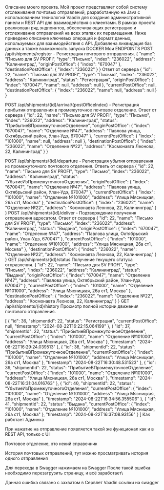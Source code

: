 Описание моего проекта.
Мой проект представляет собой систему отслеживания почтовых отправлений, разработанную на Java с использованием технологий Vaadin для создания административной панели и REST API для взаимодействия с клиентами. В рамках проекта реализован ряд эндпоинтов, обеспечивающих регистрацию и отслеживание отправлений на всех этапах их перемещения. Ниже приведено описание ключевых операций и формат данных, используемых для взаимодействия с API.
Добавлена ликвидация баз данных а также возможность запуска DOCKER
Мои ENDPOINTS
POST /api/shipments/register - Регистрация почтового отправления.
{
  "name": "Письмо для SV PROFI",
  "type": "Письмо",
"index": "236022",
  "address": "Калининград",
  "originPostOffice": {
    "index": "670047"
  },
  "destinationPostOffice": {
    "index": "236022"
  }
}
Ответ от сервера
{
    "id": 22,
    "name": "Письмо для SV PROFI",
    "type": "Письмо",
    "index": "236022",
    "address": "Калининград",
    "status": "Регистрация",
    "originPostOffice": {
        "index": "670047",
        "name": null,
        "address": null
    },
    "currentPostOffice": null,
    "destinationPostOffice": {
        "index": "236022",
        "name": null,
        "address": null
    }
}

POST /api/shipments/{id}/arrival/{postOfficeIndex} - Регистрация прибытия отправления в промежуточное почтовое отделение. 
Ответ от сервера
{
    "id": 22,
    "name": "Письмо для SV PROFI",
    "type": "Письмо",
    "index": "236022",
    "address": "Калининград",
    "status": "ПрибытиеВПромежуточноеОтделение",
    "originPostOffice": {
        "index": "670047",
        "name": "Отделение №47",
        "address": "Павлова улица, Октябрьский район, Улан-Удэ, 670047"
    },
    "currentPostOffice": {
        "index": "101000",
        "name": null,
        "address": null
    },
    "destinationPostOffice": {
        "index": "236022",
        "name": "Отделение №22",
        "address": "Космонавта Леонова, 22, Калининград"
    }
}

POST /api/shipments/{id}/departure - Регистрация убытия отправления из промежуточного почтового отделения.
Ответь от сервера
{
  "id": 22,
  "name": "Письмо для SV PROFI",
  "type": "Письмо",
  "index": "236022",
  "address": "Калининград",
  "status": "УбытиеИзПромежуточногоОтделения",
  "originPostOffice": {
    "index": "670047",
    "name": "Отделение №47",
    "address": "Павлова улица, Октябрьский район, Улан-Удэ, 670047"
  },
  "currentPostOffice": {
    "index": "101000",
    "name": "Отделение №101000",
    "address": "Улица Мясницкая, 26а ст1, Москва"
  },
  "destinationPostOffice": {
    "index": "236022",
    "name": "Отделение №22",
    "address": "Космонавта Леонова, 22, Калининград"
  }
}
POST /api/shipments/{id}/deliver - Подтверждение получения отправления адресатом.
Ответ от сервера
{
  "id": 22,
  "name": "Письмо для SV PROFI",
  "type": "Письмо",
  "index": "236022",
  "address": "Калининград",
  "status": "Выдана",
  "originPostOffice": {
    "index": "670047",
    "name": "Отделение №47",
    "address": "Павлова улица, Октябрьский район, Улан-Удэ, 670047"
  },
  "currentPostOffice": {
    "index": "101000",
    "name": "Отделение №101000",
    "address": "Улица Мясницкая, 26а ст1, Москва"
  },
  "destinationPostOffice": {
    "index": "236022",
    "name": "Отделение №22",
    "address": "Космонавта Леонова, 22, Калининград"
  }
}
GET /api/shipments/{id}/status Получение текущего статуса отправления.
{
  "id": 22,
  "name": "Письмо для SV PROFI",
  "type": "Письмо",
  "index": "236022",
  "address": "Калининград",
  "status": "Выдана",
  "originPostOffice": {
    "index": "670047",
    "name": "Отделение №47",
    "address": "Павлова улица, Октябрьский район, Улан-Удэ, 670047"
  },
  "currentPostOffice": {
    "index": "101000",
    "name": "Отделение №101000",
    "address": "Улица Мясницкая, 26а ст1, Москва"
  },
  "destinationPostOffice": {
    "index": "236022",
    "name": "Отделение №22",
    "address": "Космонавта Леонова, 22, Калининград"
  }
}
GET /api/shipments/{id}/history Просмотр полной истории движения почтового отправления.

[
  {
    "id": 36,
    "shipmentId": 22,
    "status": "Регистрация",
    "currentPostOffice": null,
    "timestamp": "2024-08-22T16:22:15.064199"
  },
  {
    "id": 37,
    "shipmentId": 22,
    "status": "ПрибытиеВПромежуточноеОтделение",
    "currentPostOffice": {
      "index": "101000",
      "name": "Отделение №101000",
      "address": "Улица Мясницкая, 26а ст1, Москва"
    },
    "timestamp": "2024-08-22T16:29:24.039513"
  },
  {
    "id": 38,
    "shipmentId": 22,
    "status": "ПрибытиеВПромежуточноеОтделение",
    "currentPostOffice": {
      "index": "101000",
      "name": "Отделение №101000",
      "address": "Улица Мясницкая, 26а ст1, Москва"
    },
    "timestamp": "2024-08-22T16:30:48.531523"
  },
  {
    "id": 39,
    "shipmentId": 22,
    "status": "ПрибытиеВПромежуточноеОтделение",
    "currentPostOffice": {
      "index": "101000",
      "name": "Отделение №101000",
      "address": "Улица Мясницкая, 26а ст1, Москва"
    },
    "timestamp": "2024-08-22T16:31:04.016763"
  },
  {
    "id": 40,
    "shipmentId": 22,
    "status": "УбытиеИзПромежуточногоОтделения",
    "currentPostOffice": {
      "index": "101000",
      "name": "Отделение №101000",
      "address": "Улица Мясницкая, 26а ст1, Москва"
    },
    "timestamp": "2024-08-22T16:34:56.355506"
  },
  {
    "id": 41,
    "shipmentId": 22,
    "status": "Выдана",
    "currentPostOffice": {
      "index": "101000",
      "name": "Отделение №101000",
      "address": "Улица Мясницкая, 26а ст1, Москва"
    },
    "timestamp": "2024-08-22T16:37:08.93156"
  }
]
Как работает Админка
 
При нажатие на отправление появляется такой же функционал как и в REST API, только с UI
 
Почтовое отделение, это некий справочник
 
История почтовых отправлений, тут можно просматривать история одного отправления
 

Для перехода в Swagger нажимаем на Swagger
 После такой ошибка необходимо перезагрузить страницу, и всё заработает\
 
Данная ошибка связано с захватом в Сервлет Vaadin ссылки на swagger

